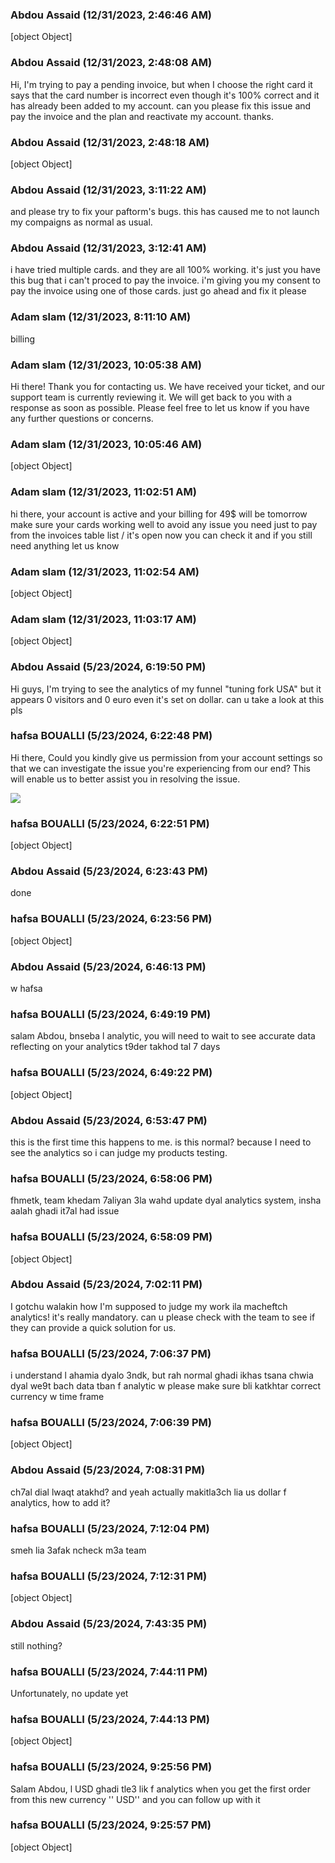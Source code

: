 ### Abdou Assaid (12/31/2023, 2:46:46 AM)

[object Object]

### Abdou Assaid (12/31/2023, 2:48:08 AM)

Hi, I'm trying to pay a pending invoice, but when I choose the right card it says that the card number is incorrect even though it's 100% correct and it has already been added to my account. can you please fix this issue and pay the invoice and the plan and reactivate my account. thanks.

### Abdou Assaid (12/31/2023, 2:48:18 AM)

[object Object]

### Abdou Assaid (12/31/2023, 3:11:22 AM)

and please try to fix your paftorm's bugs. this has caused me to not launch my compaigns as normal as usual.

### Abdou Assaid (12/31/2023, 3:12:41 AM)

i have tried multiple cards. and they are all 100% working. it's just you have this bug that i can't proced to pay the invoice. i'm giving you my consent to pay the invoice using one of those cards. just go ahead and fix it please

### Adam slam (12/31/2023, 8:11:10 AM)

billing

### Adam slam (12/31/2023, 10:05:38 AM)

Hi there! Thank you for contacting us. We have received your ticket, and our support team is currently reviewing it. We will get back to you with a response as soon as possible. Please feel free to let us know if you have any further questions or concerns.

### Adam slam (12/31/2023, 10:05:46 AM)

[object Object]

### Adam slam (12/31/2023, 11:02:51 AM)

hi there, your account is active and your billing for 49$ will be tomorrow make sure your cards working well to avoid any issue you need just to pay from the invoices table list / it's open now you can check it and if you still need anything let us know

### Adam slam (12/31/2023, 11:02:54 AM)

[object Object]

### Adam slam (12/31/2023, 11:03:17 AM)

[object Object]

### Abdou Assaid (5/23/2024, 6:19:50 PM)

Hi guys, I'm trying to see the analytics of my funnel "tuning fork USA" but it appears 0 visitors and 0 euro even it's set on dollar. can u take a look at this pls

### hafsa BOUALLI (5/23/2024, 6:22:48 PM)

Hi there,
Could you kindly give us permission from your account settings so that we can investigate the issue you're experiencing from our end? This will enable us to better assist you in resolving the issue.


![](https://storage.crisp.chat/users/upload/operator/77cc42314787b400/d35cced9-c1a9-49e7-9b4b-827547_1r8fjjc.png)

### hafsa BOUALLI (5/23/2024, 6:22:51 PM)

[object Object]

### Abdou Assaid (5/23/2024, 6:23:43 PM)

done

### hafsa BOUALLI (5/23/2024, 6:23:56 PM)

[object Object]

### Abdou Assaid (5/23/2024, 6:46:13 PM)

w hafsa

### hafsa BOUALLI (5/23/2024, 6:49:19 PM)

salam Abdou, 
bnseba l analytic,  you will need to wait to see accurate data reflecting on your analytics t9der takhod tal 7 days

### hafsa BOUALLI (5/23/2024, 6:49:22 PM)

[object Object]

### Abdou Assaid (5/23/2024, 6:53:47 PM)

this is the first time this happens to me. is this normal? because I need to see the analytics so i can judge my products testing.

### hafsa BOUALLI (5/23/2024, 6:58:06 PM)

fhmetk, team khedam 7aliyan 3la wahd update dyal analytics system, insha aalah ghadi it7al had issue

### hafsa BOUALLI (5/23/2024, 6:58:09 PM)

[object Object]

### Abdou Assaid (5/23/2024, 7:02:11 PM)

I gotchu walakin how I'm supposed to judge my work ila macheftch analytics! it's really mandatory. can u please check with the team to see if they can provide a quick solution for us.

### hafsa BOUALLI (5/23/2024, 7:06:37 PM)

i understand l ahamia dyalo 3ndk, but rah normal ghadi ikhas tsana chwia dyal we9t bach data tban f analytic w please make sure bli katkhtar correct currency w time frame

### hafsa BOUALLI (5/23/2024, 7:06:39 PM)

[object Object]

### Abdou Assaid (5/23/2024, 7:08:31 PM)

ch7al dial lwaqt atakhd? and yeah actually makitla3ch lia us dollar f analytics, how to add it?

### hafsa BOUALLI (5/23/2024, 7:12:04 PM)

smeh lia 3afak ncheck m3a team

### hafsa BOUALLI (5/23/2024, 7:12:31 PM)

[object Object]

### Abdou Assaid (5/23/2024, 7:43:35 PM)

still nothing?

### hafsa BOUALLI (5/23/2024, 7:44:11 PM)

Unfortunately, no update yet

### hafsa BOUALLI (5/23/2024, 7:44:13 PM)

[object Object]

### hafsa BOUALLI (5/23/2024, 9:25:56 PM)

Salam Abdou, 
 l USD ghadi tle3 lik f analytics when you get the first order from this new currency '' USD'' and you can follow up with it

### hafsa BOUALLI (5/23/2024, 9:25:57 PM)

[object Object]
